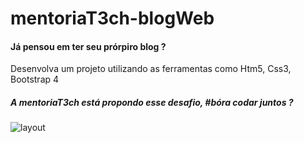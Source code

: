 # mentoriaT3ch-blogWeb
<h4> Já pensou em ter seu prórpiro blog ? </h4>

<p> Desenvolva um projeto utilizando as ferramentas como Htm5, Css3, Bootstrap 4 </p>

<h5>A mentoriaT3ch está propondo esse desafio, #bóra codar juntos ? </h5>

![layout](https://user-images.githubusercontent.com/52415453/131276385-c72f6f5e-bcc2-4fe4-b7ad-44821b9c7c2c.png)



